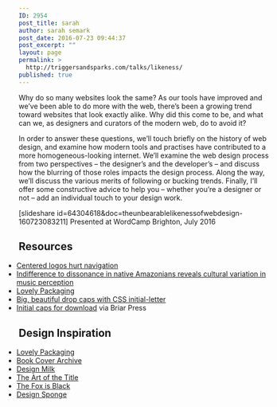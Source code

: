 ```yaml
---
ID: 2954
post_title: sarah
author: sarah semark
post_date: 2016-07-23 09:44:37
post_excerpt: ""
layout: page
permalink: >
  http://triggersandsparks.com/talks/likeness/
published: true
---
```

<p class="cap">Why do so many websites look the same? As our tools have improved and we’ve been able to do more with the web, there’s been a growing trend toward websites that look exactly alike. Why did this come to be, and what can we, as designers and curators of the modern web, do to avoid it?</p>

In order to answer these questions, we’ll touch briefly on the history of web design, and examine how modern tools and practises have contributed to a more homogeneous-looking internet. We’ll examine the web design process from two perspectives – the designer’s and the developer’s – and discuss how the blurring of those roles impacts the design process. Along the way, we’ll discuss the various merits of following or bucking trends. Finally, I’ll offer some constructive advice to help you – whether you’re a designer or not – add an individual touch to your design work.

[slideshare id=64304618&doc=theunbearablelikenessofwebdesign-160723083211]
Presented at WordCamp Brighton, July 2016

<h2>Resources</h2>
<ul style="margin-left: -2em;">

   <li><a href="https://www.nngroup.com/articles/centered-logos">Centered logos hurt navigation</a></li>
<li><a href="http://www.nature.com/nature/journal/vaop/ncurrent/full/nature18635.html">Indifference to dissonance in native Amazonians reveals cultural variation in music perception</a></li>

<li><a href="http://lovelypackaging.org">Lovely Packaging</a></li>
<li><a href="http://thenewcode.com/961/Big-Beautiful-Dropcaps-with-CSS-initial-letter">Big, beautiful drop caps with CSS initial-letter</a></li>
<li><a href="http://www.briarpress.org/cuts/browse?t=19">Initial caps for download</a> via Briar Press</li>
  
</ul>

<h2>Design Inspiration</h2>
<ul style="margin-left: -2em;">

<li><a href="http://lovelypackaging.org">Lovely Packaging</a></li>
<li><a href="http://bookcoverarchive.com/">Book Cover Archive</a></li>
<li><a href="http://designmilk.com">Design Milk</a></li>
<li><a href="http://www.artofthetitle.com/">The Art of the Title</a></li>
<li><a href="http://thefoxisblack.com">The Fox is Black</a></li>
  <li><a href="http://www.designsponge.com/">Design Sponge</a></li>
</ul>
